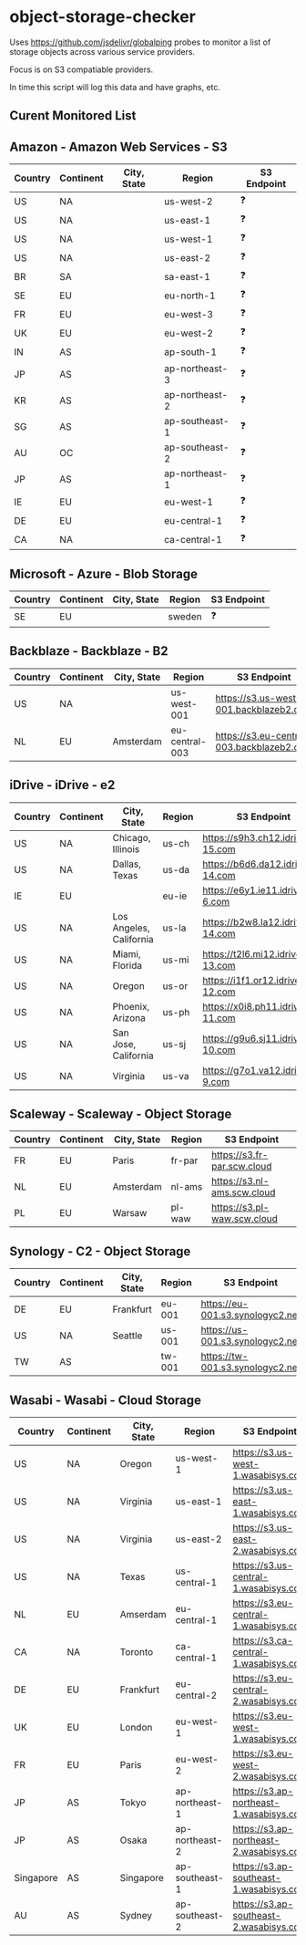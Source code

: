 # object-storage-checker

Uses https://github.com/jsdelivr/globalping probes to monitor a list of storage objects across various service providers.

Focus is on S3 compatiable providers.

In time this script will log this data and have graphs, etc.

## Curent Monitored List

<!-- BEGIN-GENERATION -->

## Amazon - Amazon Web Services - S3
| Country | Continent | City, State | Region | S3 Endpoint |
|---|---|---|---|---|
| US | NA |  | us-west-2 | ❓ |
| US | NA |  | us-east-1 | ❓ |
| US | NA |  | us-west-1 | ❓ |
| US | NA |  | us-east-2 | ❓ |
| BR | SA |  | sa-east-1 | ❓ |
| SE | EU |  | eu-north-1 | ❓ |
| FR | EU |  | eu-west-3 | ❓ |
| UK | EU |  | eu-west-2 | ❓ |
| IN | AS |  | ap-south-1 | ❓ |
| JP | AS |  | ap-northeast-3 | ❓ |
| KR | AS |  | ap-northeast-2 | ❓ |
| SG | AS |  | ap-southeast-1 | ❓ |
| AU | OC |  | ap-southeast-2 | ❓ |
| JP | AS |  | ap-northeast-1 | ❓ |
| IE | EU |  | eu-west-1 | ❓ |
| DE | EU |  | eu-central-1 | ❓ |
| CA | NA |  | ca-central-1 | ❓ |

## Microsoft - Azure - Blob Storage
| Country | Continent | City, State | Region | S3 Endpoint |
|---|---|---|---|---|
| SE | EU |  | sweden | ❓ |

## Backblaze - Backblaze - B2
| Country | Continent | City, State | Region | S3 Endpoint |
|---|---|---|---|---|
| US | NA |  | us-west-001 | https://s3.us-west-001.backblazeb2.com |
| NL | EU | Amsterdam | eu-central-003 | https://s3.eu-central-003.backblazeb2.com |

## iDrive - iDrive - e2
| Country | Continent | City, State | Region | S3 Endpoint |
|---|---|---|---|---|
| US | NA | Chicago, Illinois | us-ch | https://s9h3.ch12.idrivee2-15.com |
| US | NA | Dallas, Texas | us-da | https://b6d6.da12.idrivee2-14.com |
| IE | EU |  | eu-ie | https://e6y1.ie11.idrivee2-6.com |
| US | NA | Los Angeles, California | us-la | https://b2w8.la12.idrivee2-14.com |
| US | NA | Miami, Florida | us-mi | https://t2l6.mi12.idrivee2-13.com |
| US | NA | Oregon | us-or | https://i1f1.or12.idrivee2-12.com |
| US | NA | Phoenix, Arizona | us-ph | https://x0i8.ph11.idrivee2-11.com |
| US | NA | San Jose, California | us-sj | https://g9u6.sj11.idrivee2-10.com |
| US | NA | Virginia | us-va | https://g7o1.va12.idrivee2-9.com |

## Scaleway - Scaleway - Object Storage
| Country | Continent | City, State | Region | S3 Endpoint |
|---|---|---|---|---|
| FR | EU | Paris | fr-par | https://s3.fr-par.scw.cloud |
| NL | EU | Amsterdam | nl-ams | https://s3.nl-ams.scw.cloud |
| PL | EU | Warsaw | pl-waw | https://s3.pl-waw.scw.cloud |

## Synology - C2 - Object Storage
| Country | Continent | City, State | Region | S3 Endpoint |
|---|---|---|---|---|
| DE | EU | Frankfurt | eu-001 | https://eu-001.s3.synologyc2.net |
| US | NA | Seattle | us-001 | https://us-001.s3.synologyc2.net |
| TW | AS |  | tw-001 | https://tw-001.s3.synologyc2.net |

## Wasabi - Wasabi - Cloud Storage
| Country | Continent | City, State | Region | S3 Endpoint |
|---|---|---|---|---|
| US | NA | Oregon | us-west-1 | https://s3.us-west-1.wasabisys.com |
| US | NA | Virginia | us-east-1 | https://s3.us-east-1.wasabisys.com |
| US | NA | Virginia | us-east-2 | https://s3.us-east-2.wasabisys.com |
| US | NA | Texas | us-central-1 | https://s3.us-central-1.wasabisys.com |
| NL | EU | Amserdam | eu-central-1 | https://s3.eu-central-1.wasabisys.com |
| CA | NA | Toronto | ca-central-1 | https://s3.ca-central-1.wasabisys.com |
| DE | EU | Frankfurt | eu-central-2 | https://s3.eu-central-2.wasabisys.com |
| UK | EU | London | eu-west-1 | https://s3.eu-west-1.wasabisys.com |
| FR | EU | Paris | eu-west-2 | https://s3.eu-west-2.wasabisys.com |
| JP | AS | Tokyo | ap-northeast-1 | https://s3.ap-northeast-1.wasabisys.com |
| JP | AS | Osaka | ap-northeast-2 | https://s3.ap-northeast-2.wasabisys.com |
| Singapore | AS | Singapore | ap-southeast-1 | https://s3.ap-southeast-1.wasabisys.com |
| AU | AS | Sydney | ap-southeast-2 | https://s3.ap-southeast-2.wasabisys.com |
